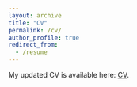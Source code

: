 ```yaml
---
layout: archive
title: "CV"
permalink: /cv/
author_profile: true
redirect_from:
  - /resume
---
```


My updated CV is available here: [CV](/files/CV_Liu_Nov17.pdf).






